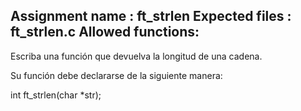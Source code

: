 Assignment name  : ft_strlen
Expected files   : ft_strlen.c
Allowed functions:
--------------------------------------------------------------------------------

Escriba una función que devuelva la longitud de una cadena.

Su función debe declararse de la siguiente manera:

int	ft_strlen(char *str);